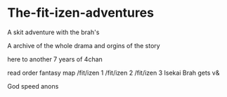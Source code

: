 # The-fit-izen-adventures
A skit adventure with the brah's

A archive of the whole drama and orgins of the story

here to another 7 years of 4chan

read order
fantasy map
/fit/izen 1
/fit/izen 2
/fit/izen 3
Isekai Brah gets v&

God speed anons
